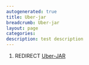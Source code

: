 ```yaml
---
autogenerated: true
title: Uber-jar
breadcrumb: Uber-jar
layout: page
categories: 
description: test description
---
```


1.  REDIRECT [Uber-JAR](Uber-JAR "wikilink")
